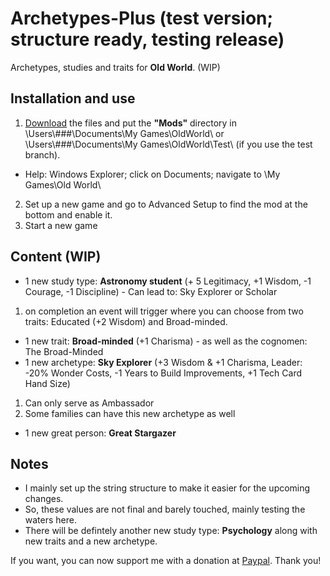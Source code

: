# Archetypes-Plus (test version; structure ready, testing release)
Archetypes, studies and traits for **Old World**. (WIP)

## Installation and use

1. [Download](https://github.com/ShadowDuke/OW_Archetypes-Plus/archive/master.zip) the files and put the **"Mods"** directory in \Users\\###\Documents\My Games\OldWorld\ or \Users\\###\Documents\My Games\OldWorld\Test\ (if you use the test branch).
- Help: Windows Explorer; click on Documents; navigate to \My Games\Old World\
2. Set up a new game and go to Advanced Setup to find the mod at the bottom and enable it. 
3. Start a new game


## Content (WIP)

- 1 new study type: **Astronomy student** (+ 5 Legitimacy, +1 Wisdom, -1 Courage, -1 Discipline) - Can lead to: Sky Explorer or Scholar
1. on completion an event will trigger where you can choose from two traits: Educated (+2 Wisdom) and Broad-minded.
- 1 new trait: **Broad-minded** (+1 Charisma) - as well as the cognomen: The Broad-Minded
- 1 new archetype: **Sky Explorer** (+3 Wisdom & +1 Charisma, Leader: -20% Wonder Costs, -1 Years to Build Improvements, +1 Tech Card Hand Size)
1. Can only serve as Ambassador
2. Some families can have this new archetype as well
- 1 new great person: **Great Stargazer**

## Notes
- I mainly set up the string structure to make it easier for the upcoming changes.
- So, these values are not final and barely touched, mainly testing the waters here.
- There will be defintely  another new study type: **Psychology** along with new traits and a new archetype.


If you want, you can now support me with a donation at [Paypal](https://www.paypal.com/cgi-bin/webscr?cmd=_s-xclick&hosted_button_id=5X8TNX5DN2G5C&source=url). Thank you!
